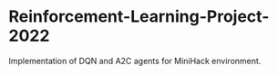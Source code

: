 # Reinforcement-Learning-Project-2022
Implementation of DQN and A2C agents for MiniHack environment.
